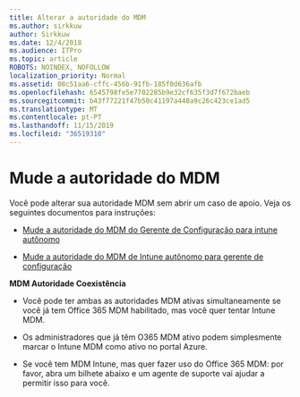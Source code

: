 ```yaml
---
title: Alterar a autoridade do MDM
ms.author: sirkkuw
author: Sirkkuw
ms.date: 12/4/2018
ms.audience: ITPro
ms.topic: article
ROBOTS: NOINDEX, NOFOLLOW
localization_priority: Normal
ms.assetid: 08c51aa6-cffc-456b-91fb-185f0d636afb
ms.openlocfilehash: 6545798fe5e7702285b9e32cf635f3d7f672baeb
ms.sourcegitcommit: b43f77221f47b50c41197a448a9c26c423ce1ad5
ms.translationtype: MT
ms.contentlocale: pt-PT
ms.lasthandoff: 11/15/2019
ms.locfileid: "36519310"
---
```

# <a name="change-intune-mdm-authority"></a>Mude a autoridade do MDM

Você pode alterar sua autoridade MDM sem abrir um caso de apoio. Veja os seguintes documentos para instruções:
  
- [Mude a autoridade do MDM do Gerente de Configuração para intune autônomo](https://docs.microsoft.com/sccm/mdm/deploy-use/migrate-change-mdm-authority)
    
- [Mude a autoridade do MDM de Intune autônomo para gerente de configuração](https://docs.microsoft.com/sccm/mdm/deploy-use/change-mdm-authority)
    
 **MDM Autoridade Coexistência**
  
- Você pode ter ambas as autoridades MDM ativas simultaneamente se você já tem Office 365 MDM habilitado, mas você quer tentar Intune MDM.
    
- Os administradores que já têm O365 MDM ativo podem simplesmente marcar o Intune MDM como ativo no portal Azure.
    
- Se você tem MDM Intune, mas quer fazer uso do Office 365 MDM: por favor, abra um bilhete abaixo e um agente de suporte vai ajudar a permitir isso para você.
    

